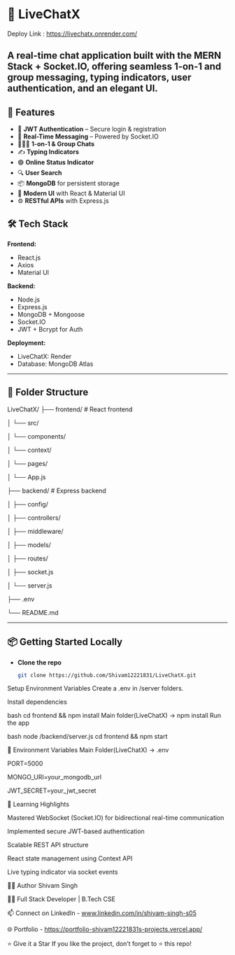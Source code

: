 # 💬 LiveChatX

Deploy Link : https://livechatx.onrender.com/

A **real-time chat application** built with the **MERN Stack + Socket.IO**, offering seamless 1-on-1 and group messaging, typing indicators, user authentication, and an elegant UI.
---

## 🚀 Features

- 🔐 **JWT Authentication** – Secure login & registration
- 💬 **Real-Time Messaging** – Powered by Socket.IO
- 🧑‍🤝‍🧑 **1-on-1 & Group Chats**
- ✍️ **Typing Indicators**
- 🟢 **Online Status Indicator**
- 🔍 **User Search**
- 📦 **MongoDB** for persistent storage
- 🎨 **Modern UI** with React & Material UI
- ⚙️ **RESTful APIs** with Express.js

## 🛠️ Tech Stack

**Frontend:**  
- React.js  
- Axios  
- Material UI  

**Backend:**  
- Node.js  
- Express.js  
- MongoDB + Mongoose  
- Socket.IO  
- JWT + Bcrypt for Auth  

**Deployment:**  
- LiveChatX: Render
- Database: MongoDB Atlas  

---

## 🧩 Folder Structure

LiveChatX/
├── frontend/ # React frontend

│ └── src/

│ └── components/

│ └── context/

│ └── pages/

│ └── App.js

├── backend/ # Express backend

│ ├── config/

│ ├── controllers/

│ ├── middleware/

│ ├── models/

│ ├── routes/

│ ├── socket.js

│ └── server.js

├── .env

└── README.md

---

## 📦 Getting Started Locally

- **Clone the repo**
   ```bash
   git clone https://github.com/Shivam12221831/LiveChatX.git
Setup Environment Variables
Create a .env in /server folders.

Install dependencies

bash
cd frontend && npm install
Main folder(LiveChatX) -> npm install
Run the app

bash
node /backend/server.js
cd frontend && npm start

🔐 Environment Variables
Main Folder(LiveChatX) -> .env

PORT=5000

MONGO_URI=your_mongodb_url

JWT_SECRET=your_jwt_secret

🧠 Learning Highlights

Mastered WebSocket (Socket.IO) for bidirectional real-time communication

Implemented secure JWT-based authentication

Scalable REST API structure

React state management using Context API

Live typing indicator via socket events

🙋‍♂️ Author
Shivam Singh

🧑‍💻 Full Stack Developer | B.Tech CSE

📫 Connect on LinkedIn - www.linkedin.com/in/shivam-singh-s05

🌐 Portfolio - https://portfolio-shivam12221831s-projects.vercel.app/

⭐️ Give it a Star
If you like the project, don’t forget to ⭐️ this repo!
